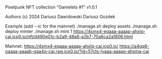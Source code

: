 Pixelpunk NFT collection 
"Gamelets #1"
v1.0.1

Authors (c) 2024 
Dariusz Dawidowski 
Dariusz Gozdek

Example (add --ic for the mainnet)
./manage.sh deploy assets
./manage.sh deploy minter
./manage.sh mint 1 https://4smx4-eqaaa-aaaap-ahxlq-cai.icp0.io/nft/d490e01c-b2a9-48a8-a2b7-70a6ca2a1806.html

Mainnet:
https://4smx4-eqaaa-aaaap-ahxlq-cai.icp0.io/
https://a4gq6-oaaaa-aaaab-qaa4q-cai.raw.icp0.io/?id=57cts-lyaaa-aaaap-ahxma-cai